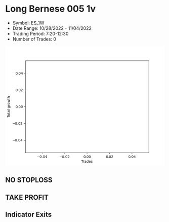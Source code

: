 # Long Bernese 005 1v 
- Symbol: ES_1W
- Date Range: 10/28/2022 - 11/04/2022
- Trading Period: 7:20-12:30
- Number of Trades: 0

![Plot](LongBernese0051vES_1W.png)
## NO STOPLOSS










## TAKE PROFIT






## Indicator Exits


